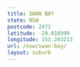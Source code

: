 ```yaml
---
title: SWAN BAY
state: NSW
postcode: 2471
latitude: -29.018999
longitude: 153.243213
url: /nsw/swan-bay/
layout: suburb
---
```

